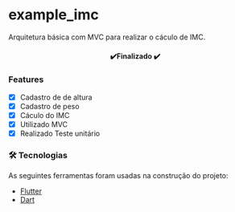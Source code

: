 # example_imc

Arquitetura básica com MVC para realizar o cáculo de IMC.

<h4 align="center"> 
	✔️Finalizado ✔️ 
</h4>

### Features

- [x] Cadastro de de altura
- [x] Cadastro de peso
- [x] Cáculo do IMC
- [x] Utilizado MVC
- [x] Realizado Teste unitário  

### 🛠 Tecnologias

As seguintes ferramentas foram usadas na construção do projeto:

- [Flutter](https://docs.flutter.dev/get-started/install)
- [Dart](https://dart.dev/get-dart)
